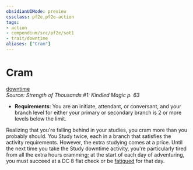 ```yaml
---
obsidianUIMode: preview
cssclass: pf2e,pf2e-action
tags:
- action
- compendium/src/pf2e/sot1
- trait/downtime
aliases: ["Cram"]
---
```

# Cram
[downtime](/rules/traits/downtime.md)  
*Source: Strength of Thousands #1: Kindled Magic p. 63*  

- **Requirements**: You are an initiate, attendant, or conversant, and your branch level for either your primary or secondary branch is 2 or more levels below the limit.

Realizing that you're falling behind in your studies, you cram more than you probably should. You Study twice, each in a branch that satisfies the activity requirements. However, the extra studying comes at a price. Until the next time you take the Study downtime activity, you're particularly tired from all the extra hours cramming; at the start of each day of adventuring, you must succeed at a DC 8 flat check or be [fatigued](/rules/conditions.md#Fatigued) for that day.